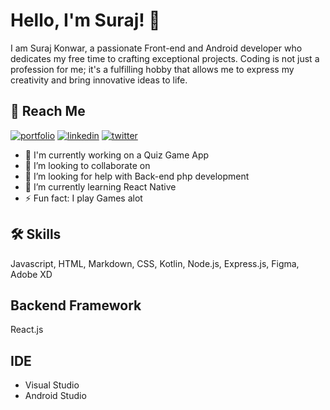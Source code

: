 # Hello, I'm Suraj! 👋

I am Suraj Konwar, a passionate Front-end and Android developer who dedicates my free time to crafting exceptional projects. Coding is not just a profession for me; it's a fulfilling hobby that allows me to express my creativity and bring innovative ideas to life.
## 🔗 Reach Me
[![portfolio](https://img.shields.io/badge/my_portfolio-000?style=for-the-badge&logo=ko-fi&logoColor=white)](https://suraj-konwar.github.io/Surajkonwar/)
[![linkedin](https://img.shields.io/badge/linkedin-0A66C2?style=for-the-badge&logo=linkedin&logoColor=white)](https://www.linkedin.com/in/suraj-konwar-285135174/)
[![twitter](https://img.shields.io/badge/twitter-1DA1F2?style=for-the-badge&logo=twitter&logoColor=white)](https://twitter.com/SurajKonwar14)

- 🔭 I'm currently working on a Quiz Game App
- 👯 I’m looking to collaborate on
- 🤝 I’m looking for help with Back-end php development
- 🌱 I’m currently learning React Native
- ⚡ Fun fact: I play Games alot


## 🛠 Skills
Javascript, HTML, Markdown, CSS, Kotlin, Node.js, Express.js, Figma, Adobe XD
## Backend Framework
React.js
## IDE

- Visual Studio
- Android Studio


